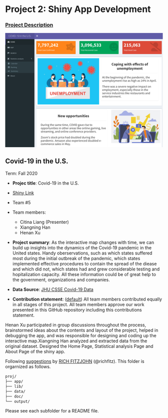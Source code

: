 # Project 2: Shiny App Development

### [Project Description](doc/project2_desc.md)

![screenshot](doc/figs/sc.png)


## Covid-19 in the U.S.
Term: Fall 2020

+ **Projec title**: Covid-19 in the U.S.
+ [Shiny Link](XXX)
+ Team #5 
+ Team members:
	+ Citina Liang (Presenter)
	+ Xiangning Han
	+ Henan Xu

+ **Project summary**: As the interactive map changes with time, we can build up insights into the dynamics of the Covid-19 pandemic in the United states. Handy oberservations, such as which states suffered most during the initial outbreak of the pandemic, which states implemented effective procedures to contain the spread of the diease and which did not, which states had and grew considerable testing and hopitalization capacity. All these information could be of great help to the government, organizations and companies. 

+ **Data Source**: [JHU CSSE Covid-19 Data](https://github.com/CSSEGISandData/COVID-19/tree/master/csse_covid_19_data) 

+ **Contribution statement**: ([default](doc/a_note_on_contributions.md)) All team members contributed equally in all stages of this project. All team members approve our work presented in this GitHub repository including this contributions statement. 

Henan Xu participated in group discussions throughout the process, brainstormed ideas about the contents and layout of the project, helped in debugging the app, and was responsible for designing and coding up the interactive map.Xiangning Han analyzed and extracted data from the original dataset. Designed the Home Page, Statistical analysis Page and About Page of the shiny app.

Following [suggestions](http://nicercode.github.io/blog/2013-04-05-projects/) by [RICH FITZJOHN](http://nicercode.github.io/about/#Team) (@richfitz). This folder is orgarnized as follows.

```
proj/
├── app/
├── lib/
├── data/
├── doc/
└── output/
```

Please see each subfolder for a README file.

